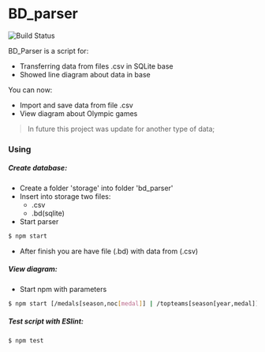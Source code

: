 # BD_parser
![Build Status](https://travis-ci.org/joemccann/dillinger.svg?branch=master)

BD_Parser is a script for:

  - Transferring data from files .csv in SQLite base
  - Showed line diagram about data in base

You can now:
  - Import and save data from file .csv
  - View diagram about Olympic games

> In future this project was update for another type of data;
### Using
##### Create database:
- Create a folder 'storage' into folder 'bd_parser'
- Insert into storage two files:
    - .csv
    - .bd(sqlite)
- Start parser
```sh
$ npm start
```
- After finish you are have file (.bd) with data from (.csv)

##### View diagram:
- Start npm with parameters
```sh
$ npm start [/medals[season,noc[medal]] | /topteams[season[year,medal]]]
```

##### Test script with ESlint:
```sh
$ npm test
```
